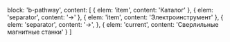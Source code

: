 block: 'b-pathway',
    content: [
        {
            elem: 'item',
            content: 'Каталог'
        },
        {
            elem: 'separator',
            content: '→'
        },
        {
            elem: 'item',
            content: 'Электроинструмент'
        },
        {
            elem: 'separator',
            content: '→',
        },
        {
            elem: 'current',
            content: 'Сверлильные магнитные станки'
        }
    ]